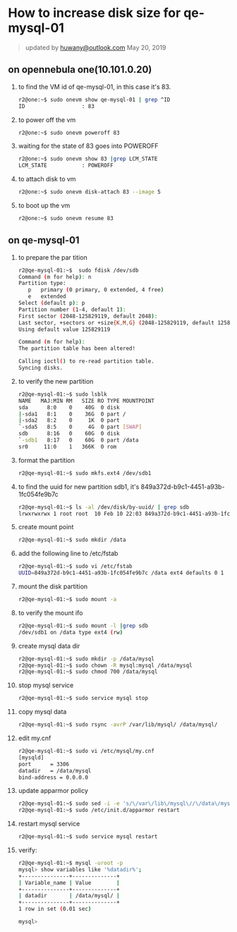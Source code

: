 # How to increase disk size for qe-mysql-01

> updated by huwany@outlook.com May 20, 2019

## on opennebula one(10.101.0.20)

1. to find the VM id of qe-mysql-01, in this case it's 83.

   ```bash
   r2@one:~$ sudo onevm show qe-mysql-01 | grep ^ID
   ID                  : 83
   ```

2. to power off the vm

   ```bash
   r2@one:~$ sudo onevm poweroff 83
   ```

3. waiting for the state of 83 goes into POWEROFF

   ```bash
   r2@one:~$ sudo onevm show 83 |grep LCM_STATE
   LCM_STATE           : POWEROFF
   ```

4. to attach disk to vm

   ```bash
   r2@one:~$ sudo onevm disk-attach 83 --image 5
   ```

5. to boot up the vm

   ```bash
   r2@one:~$ sudo onevm resume 83
   ```

## on qe-mysql-01

1. to prepare the par tition

   ```bash
   r2@qe-mysql-01:~$  sudo fdisk /dev/sdb
   Command (m for help): n
   Partition type:
      p   primary (0 primary, 0 extended, 4 free)
      e   extended
   Select (default p): p
   Partition number (1-4, default 1):
   First sector (2048-125829119, default 2048):
   Last sector, +sectors or +size{K,M,G} (2048-125829119, default 125829119):
   Using default value 125829119

   Command (m for help):
   The partition table has been altered!

   Calling ioctl() to re-read partition table.
   Syncing disks.
   ```

2. to verify the new partition

   ```bash
   r2@qe-mysql-01:~$ sudo lsblk
   NAME   MAJ:MIN RM   SIZE RO TYPE MOUNTPOINT
   sda      8:0    0    40G  0 disk
   |-sda1   8:1    0    36G  0 part /
   |-sda2   8:2    0     1K  0 part
   `-sda5   8:5    0     4G  0 part [SWAP]
   sdb      8:16   0    60G  0 disk
   `-sdb1   8:17   0    60G  0 part /data
   sr0     11:0    1   366K  0 rom
   ```

3. format the partition

   ```bash
   r2@qe-mysql-01:~$ sudo mkfs.ext4 /dev/sdb1
   ```

4. to find the uuid for new partition sdb1, it's 849a372d-b9c1-4451-a93b-1fc054fe9b7c

   ```bash
   r2@qe-mysql-01:~$ ls -al /dev/disk/by-uuid/ | grep sdb
   lrwxrwxrwx 1 root root  10 Feb 10 22:03 849a372d-b9c1-4451-a93b-1fc054fe9b7c -> ../../sdb1
   ```

5. create mount point

   ```bash
   r2@qe-mysql-01:~$ sudo mkdir /data
   ```

6. add the following line to /etc/fstab

   ```bash
   r2@qe-mysql-01:~$ sudo vi /etc/fstab
   UUID=849a372d-b9c1-4451-a93b-1fc054fe9b7c /data ext4 defaults 0 1
   ```

7. mount the disk partition

   ```bash
   r2@qe-mysql-01:~$ sudo mount -a
   ```

8. to verify the mount ifo

   ```bash
   r2@qe-mysql-01:~$ sudo mount -l |grep sdb
   /dev/sdb1 on /data type ext4 (rw)
   ```

9. create mysql data dir

    ```bash
    r2@qe-mysql-01:~$ sudo mkdir -p /data/mysql
    r2@qe-mysql-01:~$ sudo chown -R mysql:mysql /data/mysql
    r2@qe-mysql-01:~$ sudo chmod 700 /data/mysql
    ```

10. stop mysql service

    ```bash
    r2@qe-mysql-01:~$ sudo service mysql stop
    ```

11. copy mysql data

    ```bash
    r2@qe-mysql-01:~$ sudo rsync -avrP /var/lib/mysql/ /data/mysql/
    ```

12. edit my.cnf

    ```bash
    r2@qe-mysql-01:~$ sudo vi /etc/mysql/my.cnf
    [mysqld]
    port      = 3306
    datadir   = /data/mysql
    bind-address = 0.0.0.0
    ```

13. update apparmor policy

    ```bash
    r2@qe-mysql-01:~$ sudo sed -i -e 's/\/var\/lib\/mysql\//\/data\/mysql\//g' /etc/apparmor.d/usr.sbin.mysqld
    r2@qe-mysql-01:~$ sudo /etc/init.d/apparmor restart
    ```

14. restart mysql service

    ```bash
    r2@qe-mysql-01:~$ sudo service mysql restart
    ```

15. verify:

    ```bash
    r2@qe-mysql-01:~$ mysql -uroot -p
    mysql> show variables like '%datadir%';
    +---------------+--------------+
    | Variable_name | Value        |
    +---------------+--------------+
    | datadir       | /data/mysql/ |
    +---------------+--------------+
    1 row in set (0.01 sec)

    mysql>
    ```
